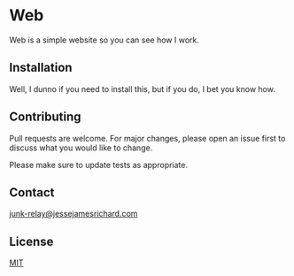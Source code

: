 <!-- @format -->

# Web

Web is a simple website so you can see how I work.

## Installation

Well, I dunno if you need to install this, but if you do, I bet you know how.

## Contributing

Pull requests are welcome. For major changes, please open an issue first
to discuss what you would like to change.

Please make sure to update tests as appropriate.

## Contact

junk-relay@jessejamesrichard.com

## License

[MIT](https://choosealicense.com/licenses/mit/)
